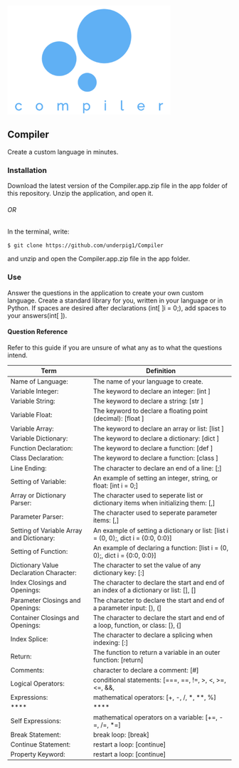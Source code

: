 ![Compiler Logo](images/compiler.png)
## Compiler
Create a custom language in minutes.
### Installation
Download the latest version of the Compiler.app.zip file in the app folder of this repository. Unzip the application, and open it.
###### OR
In the terminal, write:
```
$ git clone https://github.com/underpig1/Compiler
```
and unzip and open the Compiler.app.zip file in the app folder.
### Use
Answer the questions in the application to create your own custom language. Create a standard library for you, written in your language or in Python. If spaces are desired after declarations (int[ ]i = 0;), add spaces to your answers(int[ ]).
#### Question Reference
Refer to this guide if you are unsure of what any as to what the questions intend.

Term | Definition
---- | ----
Name of Language: | The name of your language to create.
Variable Integer: | The keyword to declare an integer: [int ]
Variable String: | The keyword to declare a string: [str ]
Variable Float: | The keyword to declare a floating point (decimal): [float ]
Variable Array: | The keyword to declare an array or list: [list ]
Variable Dictionary: | The keyword to declare a dictionary: [dict ]
Function Declaration: | The keyword to declare a function: [def ]
Class Declaration: | The keyword to declare a function: [class ]
Line Ending: | The character to declare an end of a line: [;]
Setting of Variable: | An example of setting an integer, string, or float: [int i = 0;]
Array or Dictionary Parser: | The character used to seperate list or dictionary items when initializing them: [,]
Parameter Parser: | The character used to seperate parameter items: [,]
Setting of Variable Array and Dictionary: | An example of setting a dictionary or list: [list i = (0, 0);, dict i = {0:0, 0:0}]
Setting of Function: | An example of declaring a function: [list i = (0, 0);, dict i = {0:0, 0:0}]
Dictionary Value Declaration Character: | The character to set the value of any dictionary key: [:]
Index Closings and Openings: | The character to declare the start and end of an index of a dictionary or list: [], []
Parameter Closings and Openings: | The character to declare the start and end of a parameter input: [), (]
Container Closings and Openings: | The character to declare the start and end of a loop, function, or class: [}, {]
Index Splice: | The character to declare a splicing when indexing: [:]
Return: | The function to return a variable in an outer function: [return]
Comments: | character to declare a comment: [#]
Logical Operators: |  conditional statements: [===, ==, !=, >, <, >=, <=, &&, ||]
Expressions: | mathematical operators: [+, -, /, *, **, %]
****|****
Self Expressions: | mathematical operators on a variable: [+=, -=, /=, *=]
Break Statement: | break loop: [break]
Continue Statement: | restart a loop: [continue]
Property Keyword: | restart a loop: [continue]
